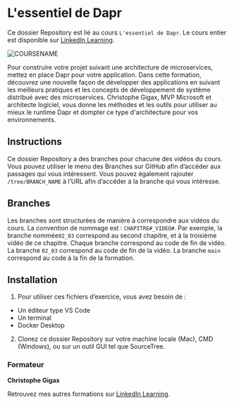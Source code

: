 # L'essentiel de Dapr

Ce dossier Repository est lié au cours `L'essentiel de Dapr`. Le cours entier est disponible sur [LinkedIn Learning][lil-course-url].

![COURSENAME][lil-thumbnail-url] 

Pour construire votre projet suivant une architecture de microservices, mettez en place Dapr pour votre application. Dans cette formation, découvrez une nouvelle façon de développer des applications en suivant les meilleurs pratiques et les concepts de développement de système distribué avec des microservices. Christophe Gigax, MVP Microsoft et architecte logiciel, vous donne les méthodes et les outils pour utiliser au mieux le runtime Dapr et dompter ce type d'architecture pour vos environnements.

## Instructions

Ce dossier Repository a des branches pour chacune des vidéos du cours. Vous pouvez utiliser le menu des Branches sur GitHub afin d’accéder aux passages qui vous intéressent. Vous pouvez également rajouter `/tree/BRANCH_NAME` à l’URL afin d’accéder à la branche qui vous intéresse.

## Branches

Les branches sont structurées de manière à correspondre aux vidéos du cours. La convention de nommage est : `CHAPITRE#_VIDEO#`. Par exemple, la branche nommée`02_03` correspond au second chapitre, et à la troisième vidéo de ce chapitre. Chaque branche correspond au code de fin de vidéo.
La branche `02_03` correspond au code de fin de la vidéo.
La branche `main` correspond au code à la fin de la formation.

## Installation

1. Pour utiliser ces fichiers d’exercice, vous avez besoin de :
- Un éditeur type VS Code
- Un terminal
- Docker Desktop
2. Clonez ce dossier Repository sur votre machine locale (Mac), CMD (Windows), ou sur un outil GUI tel que SourceTree.

### Formateur

**Christophe Gigax**

Retrouvez mes autres formations sur [LinkedIn Learning](https://www.linkedin.com/learning/instructors/christophe-gigax).

[0]: # (Replace these placeholder URLs with actual course URLs)
[lil-course-url]:  https://www.linkedin.com/learning/l-essentiel-de-dapr/bienvenue-dans-l-essentiel-de-dapr
[lil-thumbnail-url]: https://cdn.lynda.com/course/2446341/2446341-1654694211394-16x9.jpg
